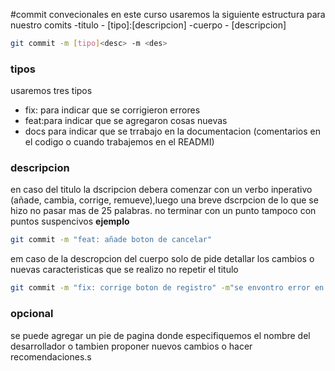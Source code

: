 #commit convecionales
en este curso usaremos la siguiente estructura para nuestro comits
-titulo - [tipo]:[descripcion]
-cuerpo - [descripcion]
```bash
git commit -m [tipo]<desc> -m <des>
```
### tipos
usaremos tres tipos 
- fix: para indicar que se corrigieron errores 
- feat:para indicar que se agregaron cosas nuevas 
- docs para indicar que se trrabajo en la documentacion (comentarios en el codigo o cuando trabajemos en el READMI)
### descripcion
en caso del titulo la dscripcion debera comenzar con un verbo inperativo
(añade, cambia, corrige, remueve),luego una breve dscrpcion de lo que se hizo no pasar mas de 25 palabras.
no terminar con un punto tampoco con puntos suspencivos
**ejemplo**
```bash
git commit -m "feat: añade boton de cancelar"
```
 em caso de la descropcion del cuerpo solo de pide detallar los cambios o nuevas caracteristicas que se realizo
 no repetir el titulo
 ```bash
git commit -m "fix: corrige boton de registro" -m"se envontro error en la paleta de colores de #77366 por lo que se actualiza al color correcto segun requerimirnto de usuario  #77366"
```
### opcional 
se puede agregar un pie de pagina donde especifiquemos el nombre del desarrollador o tambien proponer nuevos cambios o hacer recomendaciones.s
